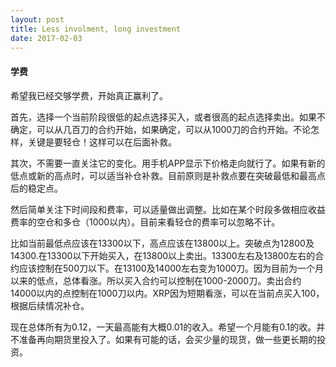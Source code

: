 ```yaml
---
layout: post
title: Less involment, long investment
date: 2017-02-03
---
```



#### 学费

希望我已经交够学费，开始真正赢利了。

首先，选择一个当前阶段很低的起点选择买入，或者很高的起点选择卖出。如果不确定，可以从几百刀的合约开始，如果确定，可以从1000刀的合约开始。不论怎样，关键是要轻仓！这样可以在后面补救。

其次，不需要一直关注它的变化。用手机APP显示下价格走向就行了。如果有新的低点或新的高点时，可以适当补仓补救。目前原则是补救点要在突破最低和最高点后的稳定点。

然后简单关注下时间段和费率，可以适量做出调整。比如在某个时段多做相应收益费率的空仓和多仓（1000以内）。目前来看轻仓的费率可以忽略不计。

比如当前最低点应该在13300以下，高点应该在13800以上。突破点为12800及14300.在13300以下开始买入，在13800以上卖出。13300左右及13800左右的合约应该控制在500刀以下。在13100及14000左右变为1000刀。因为目前为一个月以来的低点，总体看涨。所以买入合约可以控制在1000-2000刀。卖出合约14000以内的点控制在1000刀以内。XRP因为短期看涨，可以在当前点买入100，根据后续情况补仓。

现在总体所有为0.12，一天最高能有大概0.01的收入。希望一个月能有0.1的收。并不准备再向期货里投入了。如果有可能的话，会买少量的现货，做一些更长期的投资。

